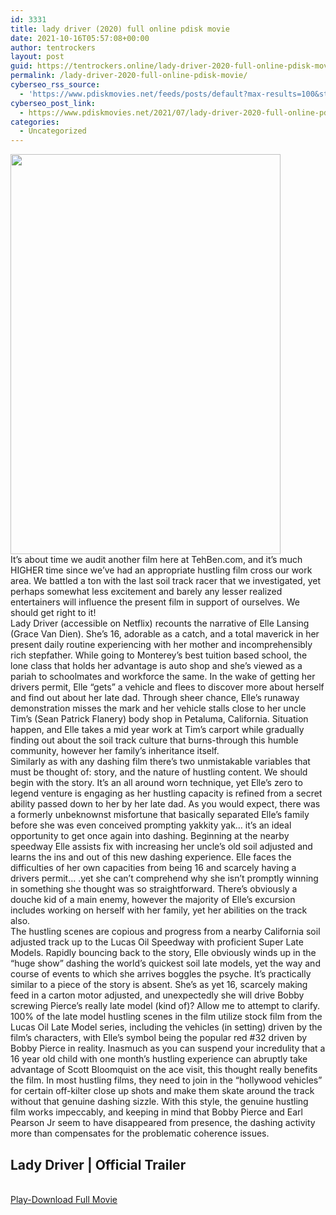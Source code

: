 ```yaml
---
id: 3331
title: lady driver (2020) full online pdisk movie
date: 2021-10-16T05:57:08+00:00
author: tentrockers
layout: post
guid: https://tentrockers.online/lady-driver-2020-full-online-pdisk-movie/
permalink: /lady-driver-2020-full-online-pdisk-movie/
cyberseo_rss_source:
  - 'https://www.pdiskmovies.net/feeds/posts/default?max-results=100&start-index=1101'
cyberseo_post_link:
  - https://www.pdiskmovies.net/2021/07/lady-driver-2020-full-online-pdisk-movie.html
categories:
  - Uncategorized
---
```

<div class="separator">
  <a href="https://1.bp.blogspot.com/-AiO9QN_WzfA/YP7o1S3PmsI/AAAAAAAAZzI/EZFLnILf6wEhuY4MWmugyZanT2UxGN__ACLcBGAsYHQ/s739/lady%2Bdriver%2B%25282020%2529%2Bfull%2Bonline%2Bpdisk%2Bmovie.jpg"><img loading="lazy" border="0" data-original-height="739" data-original-width="499" height="640" src="https://1.bp.blogspot.com/-AiO9QN_WzfA/YP7o1S3PmsI/AAAAAAAAZzI/EZFLnILf6wEhuY4MWmugyZanT2UxGN__ACLcBGAsYHQ/w432-h640/lady%2Bdriver%2B%25282020%2529%2Bfull%2Bonline%2Bpdisk%2Bmovie.jpg" width="432" /></a>
</div>



<div>
  <div>
    <span>It&#8217;s about time we audit another film here at TehBen.com, and it&#8217;s much HIGHER time since we&#8217;ve had an appropriate hustling film cross our work area. We battled a ton with the last soil track racer that we investigated, yet perhaps somewhat less excitement and barely any lesser realized entertainers will influence the present film in support of ourselves. We should get right to it!&nbsp;</span>
  </div>
  
  <div>
    <span>Lady Driver (accessible on Netflix) recounts the narrative of Elle Lansing (Grace Van Dien). She&#8217;s 16, adorable as a catch, and a total maverick in her present daily routine experiencing with her mother and incomprehensibly rich stepfather. While going to Monterey&#8217;s best tuition based school, the lone class that holds her advantage is auto shop and she&#8217;s viewed as a pariah to schoolmates and workforce the same. In the wake of getting her drivers permit, Elle &#8220;gets&#8221; a vehicle and flees to discover more about herself and find out about her late dad. Through sheer chance, Elle&#8217;s runaway demonstration misses the mark and her vehicle stalls close to her uncle Tim&#8217;s (Sean Patrick Flanery) body shop in Petaluma, California. Situation happen, and Elle takes a mid year work at Tim&#8217;s carport while gradually finding out about the soil track culture that burns-through this humble community, however her family&#8217;s inheritance itself.&nbsp;</span>
  </div>
  
  <div>
    <span>Similarly as with any dashing film there&#8217;s two unmistakable variables that must be thought of: story, and the nature of hustling content. We should begin with the story. It&#8217;s an all around worn technique, yet Elle&#8217;s zero to legend venture is engaging as her hustling capacity is refined from a secret ability passed down to her by her late dad. As you would expect, there was a formerly unbeknownst misfortune that basically separated Elle&#8217;s family before she was even conceived prompting yakkity yak… it&#8217;s an ideal opportunity to get once again into dashing. Beginning at the nearby speedway Elle assists fix with increasing her uncle&#8217;s old soil adjusted and learns the ins and out of this new dashing experience. Elle faces the difficulties of her own capacities from being 16 and scarcely having a drivers permit… .yet she can&#8217;t comprehend why she isn&#8217;t promptly winning in something she thought was so straightforward. There&#8217;s obviously a douche kid of a main enemy, however the majority of Elle&#8217;s excursion includes working on herself with her family, yet her abilities on the track also.&nbsp;</span>
  </div>
  
  <div>
    <span>The hustling scenes are copious and progress from a nearby California soil adjusted track up to the Lucas Oil Speedway with proficient Super Late Models. Rapidly bouncing back to the story, Elle obviously winds up in the &#8220;huge show&#8221; dashing the world&#8217;s quickest soil late models, yet the way and course of events to which she arrives boggles the psyche. It&#8217;s practically similar to a piece of the story is absent. She&#8217;s as yet 16, scarcely making feed in a carton motor adjusted, and unexpectedly she will drive Bobby screwing Pierce&#8217;s really late model (kind of)? Allow me to attempt to clarify. 100% of the late model hustling scenes in the film utilize stock film from the Lucas Oil Late Model series, including the vehicles (in setting) driven by the film&#8217;s characters, with Elle&#8217;s symbol being the popular red #32 driven by Bobby Pierce in reality. Inasmuch as you can suspend your incredulity that a 16 year old child with one month&#8217;s hustling experience can abruptly take advantage of Scott Bloomquist on the ace visit, this thought really benefits the film. In most hustling films, they need to join in the &#8220;hollywood vehicles&#8221; for certain off-kilter close up shots and make them skate around the track without that genuine dashing sizzle. With this style, the genuine hustling film works impeccably, and keeping in mind that Bobby Pierce and Earl Pearson Jr seem to have disappeared from presence, the dashing activity more than compensates for the problematic coherence issues.</span>
  </div>
</div>

## <span>Lady Driver | Official Trailer&nbsp;</span>

  
<a href="https://kuklink.com/1/bnYyaGFkMDAwZDI1" onclick="window.open('https://kuklink.com/1/bnYyaGFkMDAwZDI1'); return false;" target="popup" rel="noopener"><br /> Play-Download Full Movie<br /> </a>